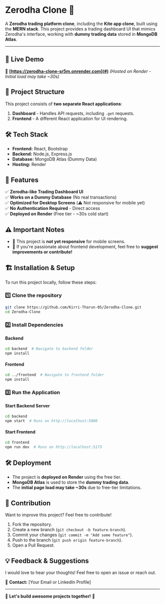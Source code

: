# Zerodha Clone 🏦

A **Zerodha trading platform clone**, including the **Kite app clone**, built using the **MERN stack**. This project provides a trading dashboard UI that mimics Zerodha's interface, working with **dummy trading data** stored in **MongoDB Atlas**.

---

## 🚀 Live Demo
🔗 **[https://zerodha-clone-sr5m.onrender.com](#)** _(Hosted on Render - Initial load may take ~30s)_

## 📂 Project Structure
This project consists of **two separate React applications**:
1. **Dashboard** - Handles API requests, including `.get` requests.
2. **Frontend** - A different React application for UI rendering.

## 🛠 Tech Stack
- **Frontend:** React, Bootstrap
- **Backend:** Node.js, Express.js
- **Database:** MongoDB Atlas (Dummy Data)
- **Hosting:** Render

## 🎯 Features
✅ **Zerodha-like Trading Dashboard UI**  
✅ **Works on a Dummy Database** (No real transactions)  
✅ **Optimized for Desktop Screens** (⚠️ Not responsive for mobile yet)  
✅ **No Authentication Required** - Direct access  
✅ **Deployed on Render** (Free tier - ~30s cold start)  

## ⚠️ Important Notes
- 📌 This project is **not yet responsive** for mobile screens.
- 📌 If you're passionate about frontend development, feel free to **suggest improvements or contribute!**

## 🏗 Installation & Setup
To run this project locally, follow these steps:

### 1️⃣ Clone the repository
```bash
git clone https://github.com/Kirri-Tharun-05/Zerodha-Clone.git
cd Zerodha-Clone
```

### 2️⃣ Install Dependencies
#### Backend
```bash
cd backend  # Navigate to backend folder
npm install
```

#### Frontend
```bash
cd ../frontend  # Navigate to frontend folder
npm install
```

### 3️⃣ Run the Application
#### Start Backend Server
```bash
cd backend
npm start  # Runs on http://localhost:5000
```

#### Start Frontend
```bash
cd frontend
npm run dev  # Runs on http://localhost:5173
```

## 🛠 Deployment
- The project is **deployed on Render** using the free tier.
- **MongoDB Atlas** is used to store the **dummy trading data**.
- The **initial page load may take ~30s** due to free-tier limitations.

## 📌 Contribution
Want to improve this project? Feel free to contribute!
1. Fork the repository.
2. Create a new branch (`git checkout -b feature-branch`).
3. Commit your changes (`git commit -m "Add some feature"`).
4. Push to the branch (`git push origin feature-branch`).
5. Open a Pull Request.

## 💡 Feedback & Suggestions
I would love to hear your thoughts! Feel free to open an issue or reach out.

📧 **Contact:** [Your Email or LinkedIn Profile]

---

🚀 **Let's build awesome projects together!** 🚀

